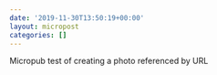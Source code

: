 ```yaml
---
date: '2019-11-30T13:50:19+00:00'
layout: micropost
categories: []
---
```


Micropub test of creating a photo referenced by URL
